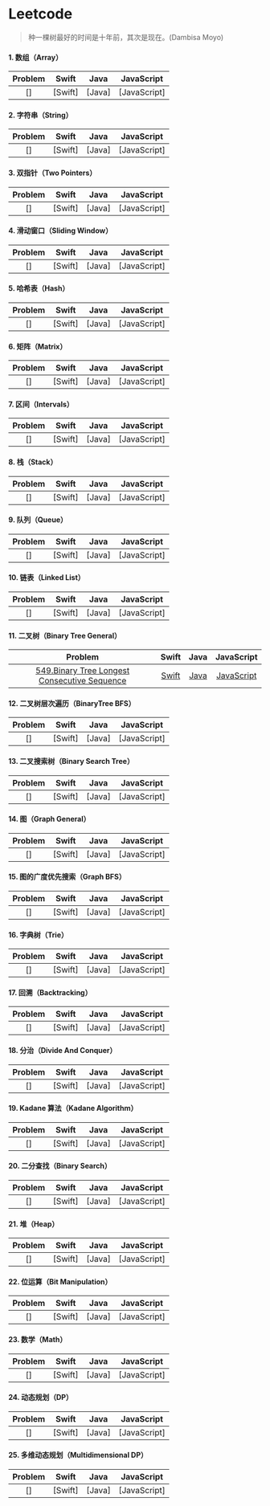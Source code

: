 # Leetcode

> 种一棵树最好的时间是十年前，其次是现在。(Dambisa Moyo)

#### 1. 数组（Array）

| Problem | Swift | Java | JavaScript |
|:---:|:---:|:---:|:---:|
| []| [Swift]| [Java]| [JavaScript]|

#### 2. 字符串（String）

| Problem | Swift | Java | JavaScript |
|:---:|:---:|:---:|:---:|
| []| [Swift]| [Java]| [JavaScript]|

#### 3. 双指针（Two Pointers）

| Problem | Swift | Java | JavaScript |
|:---:|:---:|:---:|:---:|
| []| [Swift]| [Java]| [JavaScript]|

#### 4. 滑动窗口（Sliding Window）

| Problem | Swift | Java | JavaScript |
|:---:|:---:|:---:|:---:|
| []| [Swift]| [Java]| [JavaScript]|

#### 5. 哈希表（Hash）

| Problem | Swift | Java | JavaScript |
|:---:|:---:|:---:|:---:|
| []| [Swift]| [Java]| [JavaScript]|

#### 6. 矩阵（Matrix）

| Problem | Swift | Java | JavaScript |
|:---:|:---:|:---:|:---:|
| []| [Swift]| [Java]| [JavaScript]|

#### 7. 区间（Intervals）

| Problem | Swift | Java | JavaScript |
|:---:|:---:|:---:|:---:|
| []| [Swift]| [Java]| [JavaScript]|

#### 8. 栈（Stack）

| Problem | Swift | Java | JavaScript |
|:---:|:---:|:---:|:---:|
| []| [Swift]| [Java]| [JavaScript]|

#### 9. 队列（Queue）

| Problem | Swift | Java | JavaScript |
|:---:|:---:|:---:|:---:|
| []| [Swift]| [Java]| [JavaScript]|

#### 10. 链表（Linked List）

| Problem | Swift | Java | JavaScript |
|:---:|:---:|:---:|:---:|
| []| [Swift]| [Java]| [JavaScript]|

#### 11. 二叉树（Binary Tree General）

| Problem | Swift | Java | JavaScript |
|:---:|:---:|:---:|:---:|
| [549.Binary Tree Longest Consecutive Sequence](https://leetcode.cn/problems/binary-tree-longest-consecutive-sequence-ii/) | [Swift](https://github.com/yujiuqie/Leetcode/blob/master/Swift/Leetcode.playground/Sources/11_BinaryTreeGeneral/LC_549_BinaryTreeLongestConsecutiveSequenceII.swift) | [Java](https://github.com/yujiuqie/Leetcode/blob/master/Java/11_BinaryTreeGeneral/LC_549_BinaryTreeLongestConsecutiveSequenceII.java) | [JavaScript](https://github.com/yujiuqie/Leetcode/blob/master/JavaScript/11_BinaryTreeGeneral/LC_549_BinaryTreeLongestConsecutiveSequenceII.js)|

#### 12. 二叉树层次遍历（BinaryTree BFS）

| Problem | Swift | Java | JavaScript |
|:---:|:---:|:---:|:---:|
| []| [Swift]| [Java]| [JavaScript]|

#### 13. 二叉搜索树（Binary Search Tree）

| Problem | Swift | Java | JavaScript |
|:---:|:---:|:---:|:---:|
| []| [Swift]| [Java]| [JavaScript]|

#### 14. 图（Graph General）

| Problem | Swift | Java | JavaScript |
|:---:|:---:|:---:|:---:|
| []| [Swift]| [Java]| [JavaScript]|

#### 15. 图的广度优先搜索（Graph BFS）

| Problem | Swift | Java | JavaScript |
|:---:|:---:|:---:|:---:|
| []| [Swift]| [Java]| [JavaScript]|

#### 16. 字典树（Trie）

| Problem | Swift | Java | JavaScript |
|:---:|:---:|:---:|:---:|
| []| [Swift]| [Java]| [JavaScript]|

#### 17. 回溯（Backtracking）

| Problem | Swift | Java | JavaScript |
|:---:|:---:|:---:|:---:|
| []| [Swift]| [Java]| [JavaScript]|

#### 18. 分治（Divide And Conquer）

| Problem | Swift | Java | JavaScript |
|:---:|:---:|:---:|:---:|
| []| [Swift]| [Java]| [JavaScript]|

#### 19. Kadane 算法（Kadane Algorithm）

| Problem | Swift | Java | JavaScript |
|:---:|:---:|:---:|:---:|
| []| [Swift]| [Java]| [JavaScript]|

#### 20. 二分查找（Binary Search）

| Problem | Swift | Java | JavaScript |
|:---:|:---:|:---:|:---:|
| []| [Swift]| [Java]| [JavaScript]|

#### 21. 堆（Heap）

| Problem | Swift | Java | JavaScript |
|:---:|:---:|:---:|:---:|
| []| [Swift]| [Java]| [JavaScript]|

#### 22. 位运算（Bit Manipulation）

| Problem | Swift | Java | JavaScript |
|:---:|:---:|:---:|:---:|
| []| [Swift]| [Java]| [JavaScript]|

#### 23. 数学（Math）

| Problem | Swift | Java | JavaScript |
|:---:|:---:|:---:|:---:|
| []| [Swift]| [Java]| [JavaScript]|

#### 24. 动态规划（DP）

| Problem | Swift | Java | JavaScript |
|:---:|:---:|:---:|:---:|
| []| [Swift]| [Java]| [JavaScript]|

#### 25. 多维动态规划（Multidimensional DP）

| Problem | Swift | Java | JavaScript |
|:---:|:---:|:---:|:---:|
| []| [Swift]| [Java]| [JavaScript]|

